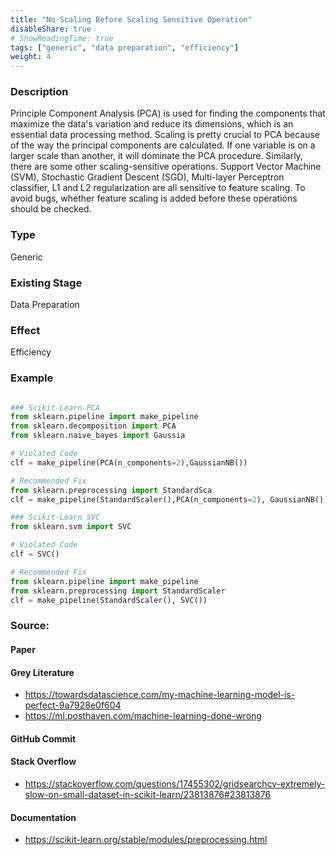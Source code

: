```yaml
---
title: "No Scaling Before Scaling Sensitive Operation"
disableShare: true
# ShowReadingTime: true
tags: ["generic", "data preparation", "efficiency"]
weight: 4
---
```


### Description

Principle Component Analysis (PCA) is used for finding the components that maximize the data's variation and reduce its dimensions, which is an essential data processing method. Scaling is pretty crucial to PCA because of the way the principal components are calculated. If one variable is on a larger scale than another, it will dominate the PCA procedure. Similarly, there are some other scaling-sensitive operations. Support Vector Machine (SVM), Stochastic Gradient Descent (SGD), Multi-layer Perceptron classifier, L1 and L2 regularization are all sensitive to feature scaling. To avoid bugs, whether feature scaling is added before these operations should be checked.

### Type
Generic

### Existing Stage
Data Preparation

### Effect
Efficiency

### Example

```python

### Scikit-Learn PCA
from sklearn.pipeline import make_pipeline
from sklearn.decomposition import PCA
from sklearn.naive_bayes import Gaussia

# Violated Code
clf = make_pipeline(PCA(n_components=2),GaussianNB())

# Recommended Fix
from sklearn.preprocessing import StandardSca
clf = make_pipeline(StandardScaler(),PCA(n_components=2), GaussianNB())

### Scikit-Learn SVC
from sklearn.svm import SVC

# Violated Code
clf = SVC()

# Recommended Fix
from sklearn.pipeline import make_pipeline
from sklearn.preprocessing import StandardScaler
clf = make_pipeline(StandardScaler(), SVC())
```

### Source:

#### Paper 
#### Grey Literature
- https://towardsdatascience.com/my-machine-learning-model-is-perfect-9a7928e0f604
- https://ml.posthaven.com/machine-learning-done-wrong

#### GitHub Commit

#### Stack Overflow
- https://stackoverflow.com/questions/17455302/gridsearchcv-extremely-slow-on-small-dataset-in-scikit-learn/23813876#23813876

#### Documentation
- https://scikit-learn.org/stable/modules/preprocessing.html

